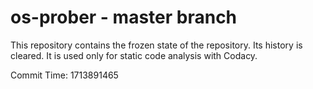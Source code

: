 # os-prober - master branch

This repository contains the frozen state of the repository.
Its history is cleared. It is used only for static code
analysis with Codacy.

Commit Time: 1713891465